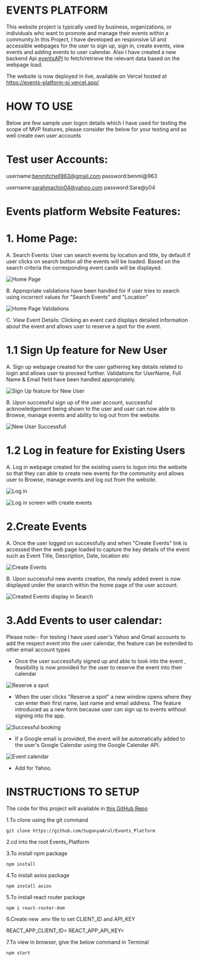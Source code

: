 # EVENTS PLATFORM

This website project is typically used by business, organizations, or individuals who want to promote and manage their events within a community.In this Project, I have developed an responsive UI and accessible webpages for the user to sign up, sign in, create events, view events and adding events to user calendar. Also I have created a new backend Api [eventsAPI](https://github.com/SuganyaArul/events_API) to fetch/retrieve the relevant data based on the webpage load. 

The website is now deployed in live, available on Vercel hosted at https://events-platform-pi.vercel.app/

# HOW TO USE
Below are few sample user logon details which I have used for testing the scope of MVP features, please consider the below for your testing and as well create own user accounts 

# Test user Accounts:

username:benmitchell963@gmail.com
password:benmi@963

username:sarahmachin04@yahoo.com
password:Sara@y04

# Events platform Website Features: 

# 1. Home Page:
A. Search Events: User can search events by location and title, by default if user clicks on search button all the events will be loaded. Based on the search criteria the corresponding event cards will be displayed.

![Home Page](image.png)

B. Appropriate validations have been handled for if user tries to search using incorrect values for "Search Events" and "Location" 

![Home Page Validations](image-1.png)

C. View Event Details: Clicking an event card displays detailed information about the event and allows user to reserve a spot for the event.

# 1.1 Sign Up feature for New User 

A. Sign up webpage created for the user gathering key details related to login and allows user to proceed further. Validations for UserName, Full Name & Email field have been handled appropriately. 

![Sign Up feature for New User](image-2.png)

B. Upon successful sign up of the user account, successful acknowledgement being shown to the user and user can now able to Browse, manage events and ability to log out from the website.

![New User Successfull](image-3.png)

# 1.2 Log in feature for Existing Users

A. Log in webpage created for the existing users to logon into the website so that they can able to create new events for the community and allows user to Browse, manage events and log out from the website.

![Log in](image-4.png)

![Log in screen with create events](image-5.png)

# 2.Create Events

A. Once the user logged on successfully and when "Create Events" link is accessed then the web page loaded to capture the key details of the event such as Event Title, Description, Date, location etc

![Create Events](image-6.png)

B. Upon successful new events creation, the newly added event is now displayed under the search within the home page of the user account.

![Created Events display in Search](image-7.png)

# 3.Add Events to user calendar:
Please note:- For testing I have used user's Yahoo and Gmail accounts to add the respect event into the user calendar, the feature can be extended to other email account types 
   - Once the user successfully signed up and able to look into the event , feasibility is now provided for the user to reserve the event into their calendar

   ![Reserve a spot](image-8.png)

   - When the user clicks "Reserve a spot" a new window opens where they can enter their first name, last name and email address. The feature introduced as a new form because user can sign up to events without signing into the app.

   ![Successful booking](image-9.png)

   - If a Google email is provided, the event will be automatically added to the user's Google Calendar using the Google Calendar API.
   
   ![Event calendar](image-10.png)

   - Add for Yahoo.


# INSTRUCTIONS TO SETUP

The code for this project will available in [this GitHub Repo](https://github.com/SuganyaArul/Events_Platform)

1.To clone using the git command

```
git clone https://github.com/SuganyaArul/Events_Platform
```
2.cd into the root Events_Platform

3.To install npm package

```
npm install
```
4.To install axios package

```
npm install axios
```
5.To install react router package

```
npm i react-router-dom
```
6.Create new .env file to set CLIENT_ID and API_KEY

REACT_APP_CLIENT_ID=
REACT_APP_API_KEY=

7.To view in browser, give the below command in Terminal

```
npm start
```


